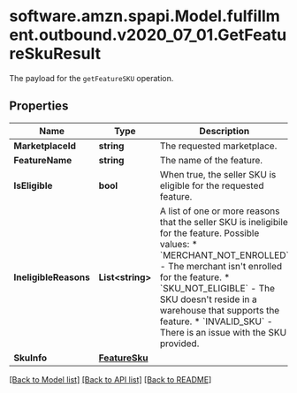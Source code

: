 # software.amzn.spapi.Model.fulfillment.outbound.v2020_07_01.GetFeatureSkuResult
The payload for the `getFeatureSKU` operation.

## Properties

Name | Type | Description | Notes
------------ | ------------- | ------------- | -------------
**MarketplaceId** | **string** | The requested marketplace. | 
**FeatureName** | **string** | The name of the feature. | 
**IsEligible** | **bool** | When true, the seller SKU is eligible for the requested feature. | 
**IneligibleReasons** | **List&lt;string&gt;** | A list of one or more reasons that the seller SKU is ineligibile for the feature.  Possible values: * &#x60;MERCHANT_NOT_ENROLLED&#x60; - The merchant isn&#39;t enrolled for the feature. * &#x60;SKU_NOT_ELIGIBLE&#x60; - The SKU doesn&#39;t reside in a warehouse that supports the feature. * &#x60;INVALID_SKU&#x60; - There is an issue with the SKU provided. | [optional] 
**SkuInfo** | [**FeatureSku**](FeatureSku.md) |  | [optional] 

[[Back to Model list]](../README.md#documentation-for-models) [[Back to API list]](../README.md#documentation-for-api-endpoints) [[Back to README]](../README.md)


